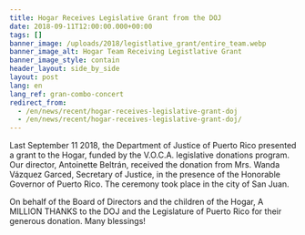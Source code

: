 ```yaml
---
title: Hogar Receives Legislative Grant from the DOJ
date: 2018-09-11T12:00:00.000+00:00
tags: []
banner_image: /uploads/2018/legistlative_grant/entire_team.webp
banner_image_alt: Hogar Team Receiving Legistlative Grant
banner_image_style: contain
header_layout: side_by_side
layout: post
lang: en
lang_ref: gran-combo-concert
redirect_from:
  - /en/news/recent/hogar-receives-legislative-grant-doj
  - /en/news/recent/hogar-receives-legislative-grant-doj/
---
```

Last September 11 2018, the Department of Justice of Puerto Rico presented a grant to the Hogar, funded by  the V.O.C.A. legislative donations program. Our director, Antoinette Beltrán, received the donation from Mrs. Wanda Vázquez Garced, Secretary of Justice, in the presence of the Honorable Governor of Puerto Rico. The ceremony took place in the city of San Juan.

On behalf of the Board of Directors and the children of the Hogar, A MILLION THANKS to the DOJ and the Legislature of Puerto Rico for their generous donation. Many blessings!
